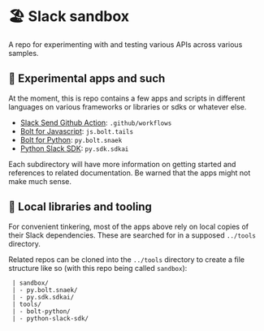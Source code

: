 # 🏖️ Slack sandbox

A repo for experimenting with and testing various APIs across various samples.

## 🐌 Experimental apps and such

At the moment, this is repo contains a few apps and scripts in different
languages on various frameworks or libraries or sdks or whatever else.

* [Slack Send Github Action][gh_action]: `.github/workflows`
* [Bolt for Javascript][bolt_js]: `js.bolt.tails`
* [Bolt for Python][bolt_python]: `py.bolt.snaek`
* [Python Slack SDK][sdk_python]: `py.sdk.sdkai`

Each subdirectory will have more information on getting started and references
to related documentation. Be warned that the apps might not make much sense.

## 🔧 Local libraries and tooling

For convenient tinkering, most of the apps above rely on local copies of their
Slack dependencies. These are searched for in a supposed `../tools` directory.

Related repos can be cloned into the `../tools` directory to create a file
structure like so (with this repo being called `sandbox`):

```
 | sandbox/
 | - py.bolt.snaek/
 | - py.sdk.sdkai/
 | tools/
 | - bolt-python/
 | - python-slack-sdk/
```

<!-- links -->
[gh_action]: https://github.com/slackapi/slack-github-action
[bolt_js]: https://github.com/slackapi/bolt-js
[bolt_python]: https://github.com/slackapi/bolt-python
[sdk_python]: https://github.com/slackapi/python-slack-sdk
